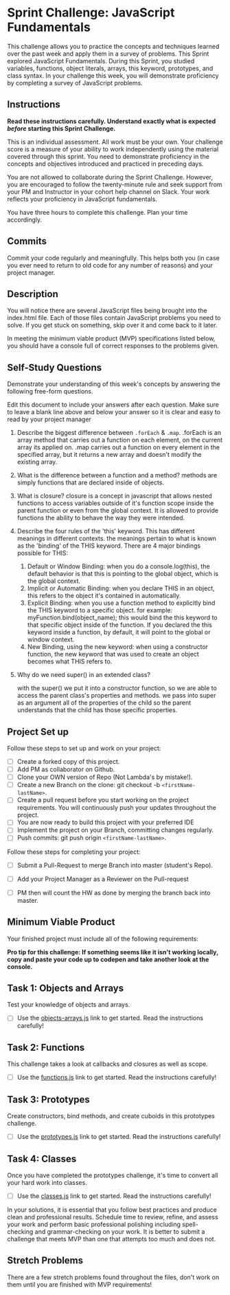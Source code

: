 # Sprint Challenge: JavaScript Fundamentals

This challenge allows you to practice the concepts and techniques learned over the past week and apply them in a survey of problems. This Sprint explored JavaScript Fundamentals. During this Sprint, you studied variables, functions, object literals, arrays, this keyword, prototypes, and class syntax. In your challenge this week, you will demonstrate proficiency by completing a survey of JavaScript problems.

## Instructions

**Read these instructions carefully. Understand exactly what is expected _before_ starting this Sprint Challenge.**

This is an individual assessment. All work must be your own. Your challenge score is a measure of your ability to work independently using the material covered through this sprint. You need to demonstrate proficiency in the concepts and objectives introduced and practiced in preceding days.

You are not allowed to collaborate during the Sprint Challenge. However, you are encouraged to follow the twenty-minute rule and seek support from your PM and Instructor in your cohort help channel on Slack. Your work reflects your proficiency in JavaScript fundamentals.

You have three hours to complete this challenge. Plan your time accordingly.

## Commits

Commit your code regularly and meaningfully. This helps both you (in case you ever need to return to old code for any number of reasons) and your project manager.

## Description

You will notice there are several JavaScript files being brought into the index.html file.  Each of those files contain JavaScript problems you need to solve.  If you get stuck on something, skip over it and come back to it later.

In meeting the minimum viable product (MVP) specifications listed below, you should have a console full of correct responses to the problems given.

## Self-Study Questions

Demonstrate your understanding of this week's concepts by answering the following free-form questions.

Edit this document to include your answers after each question. Make sure to leave a blank line above and below your answer so it is clear and easy to read by your project manager

1. Describe the biggest difference between `.forEach` & `.map`.
    .forEach is an array method that carries out a function on each element, on the current array its applied on.  .map carries out a function on every element in the specified array, but it returns a new array and doesn't modify the existing array.  

2. What is the difference between a function and a method?
    methods are simply functions that are declared inside of objects.  

3. What is closure?
    closure is a concept in javascript that allows nested functions to access variables outside of it's function scope inside the parent function or even from the global context.  It is allowed to provide functions the ability to behave the way they were intended.  

4. Describe the four rules of the 'this' keyword.
    This has different meanings in different contexts.  the meanings pertain to what is known as the 'binding' of the THIS keyword.  There are 4 major bindings possible for THIS:
    
    1. Default or Window Binding: when you do a console.log(this), the default behavior is that this is pointing to the global object, which is the global context.
    2. Implicit or Automatic Binding: when you declare THIS in an object, this refers to the object it's contained in automatically.
    3. Explicit Binding: when you use a function method to explicitly bind the THIS keyword to a specific object.  for example:  myFunction.bind(object_name);  this would bind the this keyword to that specific object inside of the function.  If you declared the this keyword inside a function, by default, it will point to the global or window context.  
    4. New Binding, using the new keyword: when using a constructor function, the new keyword that was used to create an object becomes what THIS refers to.  
    

5. Why do we need super() in an extended class?

    with the super() we put it into a constructor function, so we are able to access the parent class's properties and methods.  we pass into super as an argument all of the properties of the child so the parent understands that the child has those specific properties.  

## Project Set up

Follow these steps to set up and work on your project:

- [ ] Create a forked copy of this project.
- [ ] Add PM as collaborator on Github.
- [ ] Clone your OWN version of Repo (Not Lambda's by mistake!).
- [ ] Create a new Branch on the clone: git checkout -b `<firstName-lastName>`.
- [ ] Create a pull request before you start working on the project requirements.  You will continuously push your updates throughout the project.
- [ ] You are now ready to build this project with your preferred IDE
- [ ] Implement the project on your Branch, committing changes regularly.
- [ ] Push commits: git push origin `<firstName-lastName>`.

Follow these steps for completing your project:

- [ ] Submit a Pull-Request to merge <firstName-lastName> Branch into master (student's  Repo).
- [ ] Add your Project Manager as a Reviewer on the Pull-request
- [ ] PM then will count the HW as done by  merging the branch back into master.


## Minimum Viable Product

Your finished project must include all of the following requirements:

**Pro tip for this challenge: If something seems like it isn't working locally, copy and paste your code up to codepen and take another look at the console.**

## Task 1: Objects and Arrays
Test your knowledge of objects and arrays. 
* [ ] Use the [objects-arrays.js](challenges/objects-arrays.js) link to get started.  Read the instructions carefully!

## Task 2: Functions
This challenge takes a look at callbacks and closures as well as scope. 
* [ ] Use the [functions.js](challenges/functions.js) link to get started. Read the instructions carefully!

## Task 3: Prototypes
Create constructors, bind methods, and create cuboids in this prototypes challenge.
* [ ] Use the [prototypes.js](challenges/prototypes.js) link to get started. Read the instructions carefully!

## Task 4: Classes
Once you have completed the prototypes challenge, it's time to convert all your hard work into classes.
* [ ] Use the [classes.js](challenges/classes.js) link to get started. Read the instructions carefully!

In your solutions, it is essential that you follow best practices and produce clean and professional results. Schedule time to review, refine, and assess your work and perform basic professional polishing including spell-checking and grammar-checking on your work. It is better to submit a challenge that meets MVP than one that attempts too much and does not.

## Stretch Problems

There are a few stretch problems found throughout the files, don't work on them until you are finished with MVP requirements!
